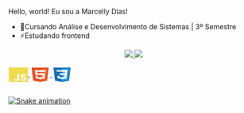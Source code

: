 Hello, world! Eu sou a Marcelly Dias!

- 🔭Cursando Análise e Desenvolvimento de Sistemas | 3º Semestre
- ⚡Estudando frontend 

<div align="center">
  <a href="https://github.com/marcellydias">
  <img height="150em" src="https://github-readme-stats.vercel.app/api?username=marcellydias&show_icons=false&theme=dracula&include_all_commits=false&count_private=true"/>
  <img height="150em" src="https://github-readme-stats.vercel.app/api/top-langs/?username=marcellydias&layout=compact&langs_count=7&theme=dracula"/>
</div>
<div style="display: inline_block"><br>
  <img align="center" alt="Marcelly-Js" height="30" width="40" src="https://raw.githubusercontent.com/devicons/devicon/master/icons/javascript/javascript-plain.svg">
  <img align="center" alt="Marcelly-HTML" height="30" width="40" src="https://raw.githubusercontent.com/devicons/devicon/master/icons/html5/html5-original.svg">
  <img align="center" alt="Marcelly-CSS" height="30" width="40" src="https://raw.githubusercontent.com/devicons/devicon/master/icons/css3/css3-original.svg">
  
</div>
  
  ##

 ![Snake animation](https://github.com/marcellydias/marcellydias/blob/output/github-contribution-grid-snake.svg)
